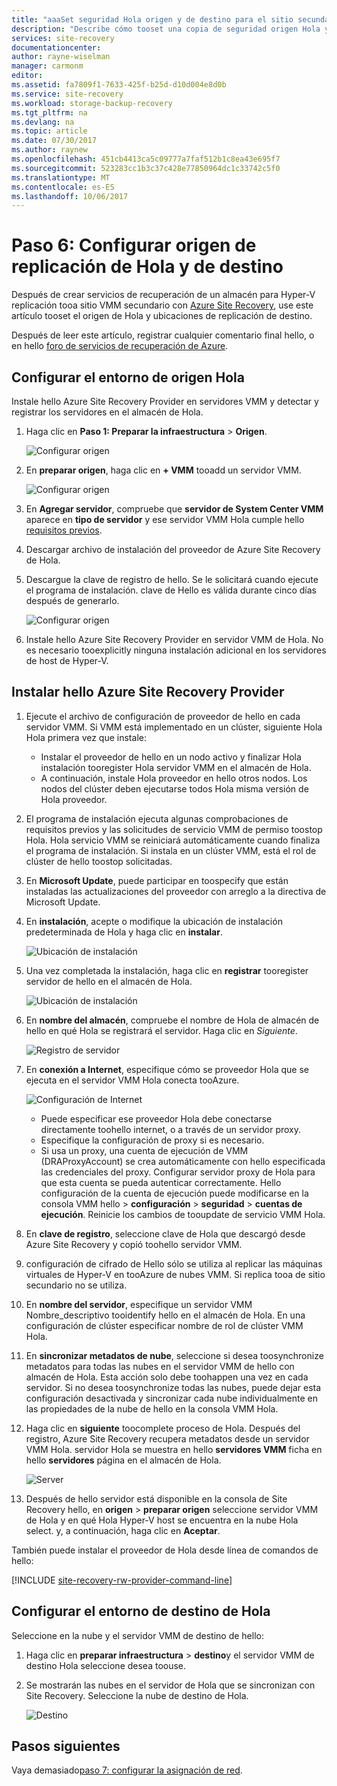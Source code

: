 ```yaml
---
title: "aaaSet seguridad Hola origen y de destino para el sitio secundario tooa de Hyper-V replicación con Azure Site Recovery | Documentos de Microsoft"
description: "Describe cómo tooset una copia de seguridad origen Hola y de destino cuando la replicación de máquinas virtuales de Hyper-V toosecondary VMM del sitio con Azure Site Recovery."
services: site-recovery
documentationcenter: 
author: rayne-wiselman
manager: carmonm
editor: 
ms.assetid: fa7809f1-7633-425f-b25d-d10d004e8d0b
ms.service: site-recovery
ms.workload: storage-backup-recovery
ms.tgt_pltfrm: na
ms.devlang: na
ms.topic: article
ms.date: 07/30/2017
ms.author: raynew
ms.openlocfilehash: 451cb4413ca5c09777a7faf512b1c8ea43e695f7
ms.sourcegitcommit: 523283cc1b3c37c428e77850964dc1c33742c5f0
ms.translationtype: MT
ms.contentlocale: es-ES
ms.lasthandoff: 10/06/2017
---
```

# <a name="step-6-set-up-hello-replication-source-and-target"></a>Paso 6: Configurar origen de replicación de Hola y de destino


Después de crear servicios de recuperación de un almacén para Hyper-V replicación tooa sitio VMM secundario con [Azure Site Recovery](site-recovery-overview.md), use este artículo tooset el origen de Hola y ubicaciones de replicación de destino. 

Después de leer este artículo, registrar cualquier comentario final hello, o en hello [foro de servicios de recuperación de Azure](https://social.msdn.microsoft.com/forums/azure/home?forum=hypervrecovmgr).




## <a name="set-up-hello-source-environment"></a>Configurar el entorno de origen Hola

Instale hello Azure Site Recovery Provider en servidores VMM y detectar y registrar los servidores en el almacén de Hola.

1. Haga clic en **Paso 1: Preparar la infraestructura** > **Origen**.

    ![Configurar origen](./media/vmm-to-vmm-walkthrough-source-target/goals-source.png)
2. En **preparar origen**, haga clic en **+ VMM** tooadd un servidor VMM.

    ![Configurar origen](./media/vmm-to-vmm-walkthrough-source-target/set-source1.png)
3. En **Agregar servidor**, compruebe que **servidor de System Center VMM** aparece en **tipo de servidor** y ese servidor VMM Hola cumple hello [requisitos previos](#prerequisites).
4. Descargar archivo de instalación del proveedor de Azure Site Recovery de Hola.
5. Descargue la clave de registro de hello. Se le solicitará cuando ejecute el programa de instalación. clave de Hello es válida durante cinco días después de generarlo.

    ![Configurar origen](./media/vmm-to-vmm-walkthrough-source-target/set-source3.png)
6. Instale hello Azure Site Recovery Provider en servidor VMM de Hola. No es necesario tooexplicitly ninguna instalación adicional en los servidores de host de Hyper-V.


## <a name="install-hello-azure-site-recovery-provider"></a>Instalar hello Azure Site Recovery Provider

1. Ejecute el archivo de configuración de proveedor de hello en cada servidor VMM. Si VMM está implementado en un clúster, siguiente Hola Hola primera vez que instale:
    -  Instalar el proveedor de hello en un nodo activo y finalizar Hola instalación tooregister Hola servidor VMM en el almacén de Hola.
    - A continuación, instale Hola proveedor en hello otros nodos. Los nodos del clúster deben ejecutarse todos Hola misma versión de Hola proveedor.
2. El programa de instalación ejecuta algunas comprobaciones de requisitos previos y las solicitudes de servicio VMM de permiso toostop Hola. Hola servicio VMM se reiniciará automáticamente cuando finaliza el programa de instalación. Si instala en un clúster VMM, está el rol de clúster de hello toostop solicitadas.
3. En **Microsoft Update**, puede participar en toospecify que están instaladas las actualizaciones del proveedor con arreglo a la directiva de Microsoft Update.
4. En **instalación**, acepte o modifique la ubicación de instalación predeterminada de Hola y haga clic en **instalar**.

    ![Ubicación de instalación](./media/vmm-to-vmm-walkthrough-source-target/provider-location.png)
5. Una vez completada la instalación, haga clic en **registrar** tooregister servidor de hello en el almacén de Hola.

    ![Ubicación de instalación](./media/vmm-to-vmm-walkthrough-source-target/provider-register.png)
6. En **nombre del almacén**, compruebe el nombre de Hola de almacén de hello en qué Hola se registrará el servidor. Haga clic en *Siguiente*.

    ![Registro de servidor](./media/vmm-to-vmm-walkthrough-source-target/vaultcred.png)
7. En **conexión a Internet**, especifique cómo se proveedor Hola que se ejecuta en el servidor VMM Hola conecta tooAzure.

    ![Configuración de Internet](./media/vmm-to-vmm-walkthrough-source-target/proxydetails.png)

   - Puede especificar ese proveedor Hola debe conectarse directamente toohello internet, o a través de un servidor proxy.
   - Especifique la configuración de proxy si es necesario.
   - Si usa un proxy, una cuenta de ejecución de VMM (DRAProxyAccount) se crea automáticamente con hello especificada las credenciales del proxy. Configurar servidor proxy de Hola para que esta cuenta se pueda autenticar correctamente. Hello configuración de la cuenta de ejecución puede modificarse en la consola VMM hello > **configuración** > **seguridad** > **cuentas de ejecución**. Reinicie los cambios de tooupdate de servicio VMM Hola.
8. En **clave de registro**, seleccione clave de Hola que descargó desde Azure Site Recovery y copió toohello servidor VMM.
9. configuración de cifrado de Hello sólo se utiliza al replicar las máquinas virtuales de Hyper-V en tooAzure de nubes VMM. Si replica tooa de sitio secundario no se utiliza.
10. En **nombre del servidor**, especifique un servidor VMM Nombre_descriptivo tooidentify hello en el almacén de Hola. En una configuración de clúster especificar nombre de rol de clúster VMM Hola.
11. En **sincronizar metadatos de nube**, seleccione si desea toosynchronize metadatos para todas las nubes en el servidor VMM de hello con almacén de Hola. Esta acción solo debe toohappen una vez en cada servidor. Si no desea toosynchronize todas las nubes, puede dejar esta configuración desactivada y sincronizar cada nube individualmente en las propiedades de la nube de hello en la consola VMM Hola.
12. Haga clic en **siguiente** toocomplete proceso de Hola. Después del registro, Azure Site Recovery recupera metadatos desde un servidor VMM Hola. servidor Hola se muestra en hello **servidores VMM** ficha en hello **servidores** página en el almacén de Hola.

    ![Server](./media/vmm-to-vmm-walkthrough-source-target/provider13.png)
13. Después de hello servidor está disponible en la consola de Site Recovery hello, en **origen** > **preparar origen** seleccione servidor VMM de Hola y en qué Hola Hyper-V host se encuentra en la nube Hola select. y, a continuación, haga clic en **Aceptar**.

También puede instalar el proveedor de Hola desde línea de comandos de hello:

[!INCLUDE [site-recovery-rw-provider-command-line](../../includes/site-recovery-rw-provider-command-line.md)]


## <a name="set-up-hello-target-environment"></a>Configurar el entorno de destino de Hola

Seleccione en la nube y el servidor VMM de destino de hello:

1. Haga clic en **preparar infraestructura** > **destino**y el servidor VMM de destino Hola seleccione desea toouse.
2. Se mostrarán las nubes en el servidor de Hola que se sincronizan con Site Recovery. Seleccione la nube de destino de Hola.

   ![Destino](./media/vmm-to-vmm-walkthrough-source-target/target-vmm.png)



## <a name="next-steps"></a>Pasos siguientes

Vaya demasiado[paso 7: configurar la asignación de red](vmm-to-vmm-walkthrough-network-mapping.md).
